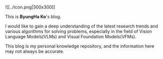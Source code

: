 ![[../icon.png|300x300]]

This is **ByungHa Ko**'s blog.

I would like to gain a deep understanding of the latest research trends and various algorithms for solving problems, especially in the field of Vision Language Models(VLMs) and Visual Foundation Models(VFMs).

This blog is my personal knowledge repository, and the information here may not always be accurate.
